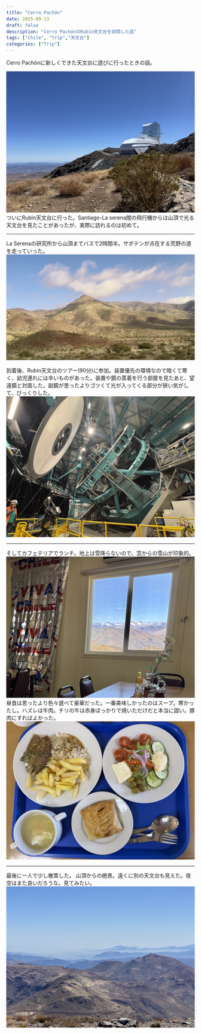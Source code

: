 ```yaml
---
title: "Cerro Pachón"
date: 2025-09-13
draft: false
description: "Cerro PachónのRubin天文台を訪問した話"
tags: ["Chile", "trip","天文台"]
categories: ["Trip"]
---
```

Cerro Pachónに新しくできた天文台に遊びに行ったときの話。
<!--more-->

![ルービン天文台](rubinobservatory.jpeg) 
ついにRubin天文台に行った。Santiago-La serena間の飛行機からは山頂で光る天文台を見たことがあったが、実際に訪れるのは初めて。

----
La Serenaの研究所から山頂までバスで2時間半。サボテンが点在する荒野の道を走っていった。
![バスから見える荒野](ontheway.jpeg)

到着後、Rubin天文台のツアー(90分)に参加。装置優先の環境なので暗くて寒く、幼児連れには辛いものがあった。装置や鏡の蒸着を行う部屋を見たあと、望遠鏡と対面した。副鏡が思ったよりゴツくて光が入ってくる部分が狭い気がして、びっくりした。
![望遠鏡](telescope.jpeg) 

----
そしてカフェテリアでランチ。地上は雪降らないので、窓からの雪山が印象的。
![良い景色](cafeteria.jpeg)
昼食は思ったより色々選べて豪華だった。一番美味しかったのはスープ。寒かったし。ハズレは牛肉。チリの牛は赤身ばっかりで焼いただけだと本当に固い。豚肉にすればよかった。
![昼食](lunch.jpeg)

----

最後に一人で少し散策した。
山頂からの絶景。遠くに別の天文台も見えた。夜空はまた良いだろうな。見てみたい。
![サムネイル](featured_cerropachon.jpeg) 